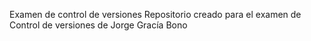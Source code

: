 Examen de control de versiones
Repositorio creado para el examen de Control de versiones de Jorge Gracía Bono
